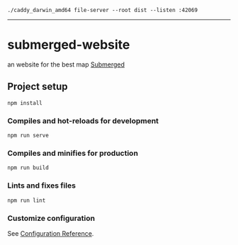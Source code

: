 ```
./caddy_darwin_amd64 file-server --root dist --listen :42069
```

---

# submerged-website

an website for the best map [Submerged](https://github.com/SubmergedAmongUs/Submerged)

## Project setup
```
npm install
```

### Compiles and hot-reloads for development
```
npm run serve
```

### Compiles and minifies for production
```
npm run build
```

### Lints and fixes files
```
npm run lint
```

### Customize configuration
See [Configuration Reference](https://cli.vuejs.org/config/).
